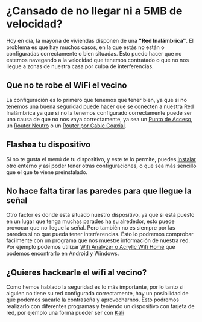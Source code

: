 # ¿Cansado de no llegar ni a 5MB de velocidad?

Hoy en día, la mayoría de viviendas disponen de una **"Red Inalámbrica"**. El problema es que hay muchos casos, en la que estás no están o configuradas correctamente o bien situadas. Esto puedo hacer que no estemos navegando a la velocidad que tenemos contratado o que no nos llegue a zonas de nuestra casa por culpa de interferencias.

## Que no te robe el WiFi el vecino

La configuración es lo primero que tenemos que tener bien, ya que si no tenemos una buena seguridad puede hacer que se conecten a nuestra Red Inalámbrica ya que si no la tenemos configurado correctamente puede ser una causa de que no nos vaya correctamente, ya sea un [Punto de Acceso](https://villalba189.github.io/Conf.PA/Conf_PuntoDeAcceso2), un [Router Neutro](https://nswhuei.github.io/reto3/ActividadRQ5.2.html) o un [Router por Cable Coaxial](https://nswhuei.github.io/reto3/ActividadRQ5.3.html).

## Flashea tu dispositivo

Si no te gusta el menú de tu dispositivo, y este te lo permite, puedes [instalar](https://serrogard.github.io/Firmware/) otro enterno y así poder tener otras configuraciones, o que sea más sencillo que el que te viene preinstalado.

## No hace falta tirar las paredes para que llegue la señal

Otro factor es donde está situado nuestro dispositivo, ya que si está puesto en un lugar que tenga muchas parades ha su alrededor, esto puede provocar que no llegue la señal. Pero también no es siempre por las paredes si no que pueda tener interferencias. Esto lo podremos comprobar fácilmente con un programa que nos muestre información de nuestra red. Por ejemplo podemos utilizar [Wifi Analyzer o Acrylic Wifi Home](https://serrogard.github.io/coberturawifi/Actividad1/ComprobarSe%C3%B1alWifi) que podemos encontrarlo en Android y Windows.

## ¿Quieres hackearle el wifi al vecino?

Como hemos hablado la seguridad es lo más importante, por lo tanto si alguien no tiene su red configurada correctamente, hay un posibilidad de que podemos sacarle la contraseña y aprovecharnos. Esto podremos realizarlo con diferentes programas y teniendo un dispositivo con tarjeta de red, por ejemplo una forma pueder ser con [Kali](https://github.com/NswHuei/hack-wifi)
